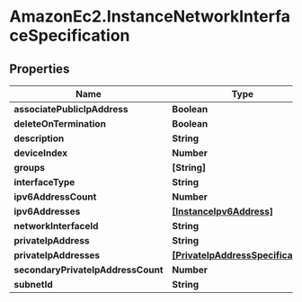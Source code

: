# AmazonEc2.InstanceNetworkInterfaceSpecification

## Properties

Name | Type | Description | Notes
------------ | ------------- | ------------- | -------------
**associatePublicIpAddress** | **Boolean** |  | [optional] 
**deleteOnTermination** | **Boolean** |  | [optional] 
**description** | **String** |  | [optional] 
**deviceIndex** | **Number** |  | [optional] 
**groups** | **[String]** |  | [optional] 
**interfaceType** | **String** |  | [optional] 
**ipv6AddressCount** | **Number** |  | [optional] 
**ipv6Addresses** | [**[InstanceIpv6Address]**](InstanceIpv6Address.md) |  | [optional] 
**networkInterfaceId** | **String** |  | [optional] 
**privateIpAddress** | **String** |  | [optional] 
**privateIpAddresses** | [**[PrivateIpAddressSpecification]**](PrivateIpAddressSpecification.md) |  | [optional] 
**secondaryPrivateIpAddressCount** | **Number** |  | [optional] 
**subnetId** | **String** |  | [optional] 


